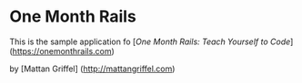 # One Month Rails

This is the sample application fo 
[*One Month Rails: Teach Yourself to Code*] (https://onemonthrails.com)

by [Mattan Griffel] (http://mattangriffel.com)
